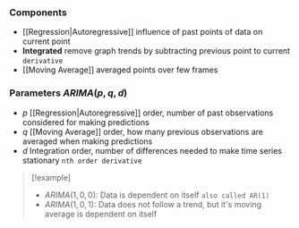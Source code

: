 ### Components
- [[Regression|Autoregressive]] influence of past points of data on current point
- **Integrated** remove graph trends by subtracting previous point to current `derivative`
- [[Moving Average]] averaged points over few frames
### Parameters $ARIMA(p,q,d)$
- $p$ [[Regression|Autoregressive]] order, number of past observations considered for making predictions
- $q$ [[Moving Average]] order, how many previous observations are averaged when making predictions
- $d$ Integration order, number of differences needed to make time series stationary `nth order derivative`

> [!example]
> - $ARIMA(1,0,0)$: Data is dependent on itself `also called AR(1)`
> - $ARIMA(1,0,1)$: Data does not follow a trend, but it's moving average is dependent on itself
